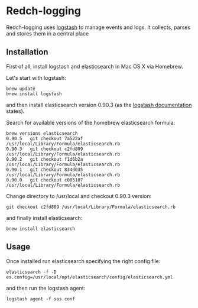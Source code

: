 # Redch-logging

Redch-logging uses [logstash](http://logstash.net/) to manage events and logs. It collects, parses and stores them in a central place


## Installation

First of all, install logstash and elasticsearch in Mac OS X via Homebrew.

Let's start with logstash:

    brew update
    brew install logstash

and then install elasticsearch version 0.90.3 (as the [logstash documentation](http://logstash.net/docs/1.2.2/tutorials/getting-started-centralized) states).

Search for available versions of the homebrew elasticsearch formula:

    brew versions elasticsearch   
    0.90.5   git checkout 7a522af /usr/local/Library/Formula/elasticsearch.rb
    0.90.3   git checkout c2fd809 /usr/local/Library/Formula/elasticsearch.rb
    0.90.2   git checkout f1d6b2a /usr/local/Library/Formula/elasticsearch.rb
    0.90.1   git checkout 834d035 /usr/local/Library/Formula/elasticsearch.rb
    0.90.0   git checkout c005107 /usr/local/Library/Formula/elasticsearch.rb

Change directory to /usr/local and checkout 0.90.3 version:

    git checkout c2fd809 /usr/local/Library/Formula/elasticsearch.rb

and finally install elasticsearch:

    brew install elasticsearch


## Usage

Once installed run elasticsearch specifying the right config file:

    elasticsearch -f -D es.config=/usr/local/opt/elasticsearch/config/elasticsearch.yml

and then run the logstash agent:

    logstash agent -f sos.conf 


